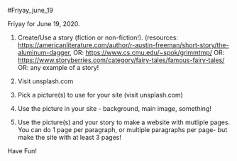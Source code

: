 #Friyay_june_19

Friyay for June 19, 2020.

1. Create/Use a story (fiction or non-fiction!). (resources: https://americanliterature.com/author/r-austin-freeman/short-story/the-aluminum-dagger, OR: https://www.cs.cmu.edu/~spok/grimmtmp/ OR: https://www.storyberries.com/category/fairy-tales/famous-fairy-tales/ OR: any example of a story!

2. Visit unsplash.com

3. Pick a picture(s) to use for your site (visit unsplash.com)

4. Use the picture in your site - background, main image, something!

5. Use the picture(s) and your story to make a website with mutliple pages. You can do 1 page per paragraph, or multiple paragraphs per page- but make the site with at least 3 pages!

Have Fun!
